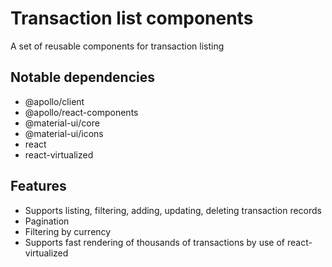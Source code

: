 # Transaction list components

A set of reusable components for transaction listing

## Notable dependencies

 * @apollo/client
 * @apollo/react-components
 * @material-ui/core
 * @material-ui/icons
 * react
 * react-virtualized

## Features

  * Supports listing, filtering, adding, updating, deleting transaction records
  * Pagination
  * Filtering by currency
  * Supports fast rendering of thousands of transactions by use of react-virtualized
 
